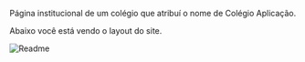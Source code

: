 Página institucional de um colégio que atribuí o nome de Colégio Aplicação. 

Abaixo você está vendo o layout do site.

![Readme](https://github.com/user-attachments/assets/c6c49eaf-c5b1-4de7-8c98-6e1e9842eacf)
